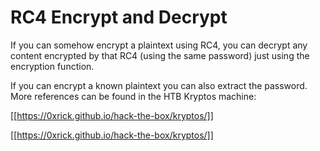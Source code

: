 # RC4 Encrypt and Decrypt

If you can somehow encrypt a plaintext using RC4, you can decrypt any content encrypted by that RC4 (using the same password) just using the encryption function.

If you can encrypt a known plaintext you can also extract the password. More references can be found in the HTB Kryptos machine:

[[https://0xrick.github.io/hack-the-box/kryptos/]]

[[https://0xrick.github.io/hack-the-box/kryptos/]]


